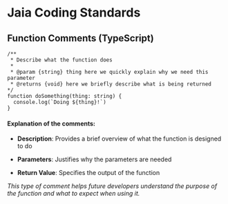 # Jaia Coding Standards

## Function Comments (TypeScript)
```
/**
 * Describe what the function does
 *
 * @param {string} thing here we quickly explain why we need this parameter
 * @returns {void} here we briefly describe what is being returned
*/
function doSomething(thing: string) {
  console.log(`Doing ${thing}!`)
}
```

#### Explanation of the comments:

* **Description**: Provides a brief overview of what the function is designed to do

* **Parameters**: Justifies why the parameters are needed

* **Return Value**: Specifies the output of the function

*This type of comment helps future developers understand the purpose of the function and what to expect when using it.*
